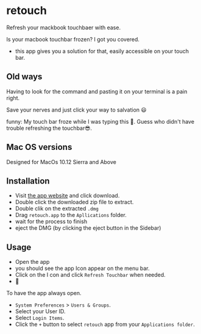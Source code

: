 # retouch
Refresh your mackbook touchbaer with ease.


Is your macbook touchbar frozen? I got you covered.

- this app gives you a solution for that, easily accessible on your touch bar.


## Old ways
Having to look for the command and pasting it on your terminal is a pain right.

Save your nerves and just click your way to salvation 😃


funny: My touch bar froze while I was typing this 🤣. Guess who didn't have trouble refreshing the touchbar😎.

## Mac OS versions
Designed for MacOs 10.12 Sierra and Above

## Installation

- Visit [the app website]( https://dann254.github.io/retouch/) and click download.
- Double click the downloaded zip file to extract.
- Double clik on the extracted `.dmg`
- Drag `retouch.app` to the `Apllications` folder.
- wait for the process to finish
- eject the DMG (by clicking the eject button in the Sidebar)

## Usage
- Open the app
- you should see the app Icon appear on the menu bar.
- Click on the I con and click `Refresh Touchbar` when needed.
- 🥳

To have the app always open.

- `System Preferences` > `Users & Groups`.
- Select your User ID.
- Select `Login Items`.
- Click the `+` button to select `retouch` app from your `Applications folder`.
